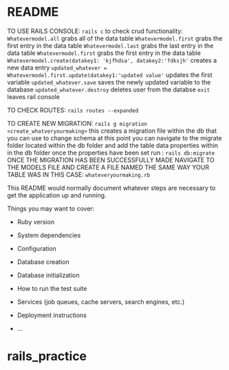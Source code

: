 # README
TO USE RAILS CONSOLE: ```rails c```
    to check crud functionality: 
    ```Whatevermodel.all``` grabs all of the data table
    ```Whatevermodel.first``` grabs the first entry in the data table
    ```Whatevermodel.last``` grabs the last entry in the data table
    ```Whatevermodel.first``` grabs the first entry in the data table
    ```Whatevermodel.create(datakey1: 'kjfhdsa', datakey2:'fdksjh'``` creates a new data entry
    ```updated_whatever = Whatevermodel.first.update(datakey1:'updated value'``` updates the first variable
     ```updated_whatever.save``` saves the newly updated variable to the database
     ```updated_whatever.destroy``` deletes user from the databse
    ```exit``` leaves rail console


TO CHECK ROUTES: ```rails routes --expanded```

TO CREATE NEW MIGRATION: ```rails g migration <create_whatveryourmaking>```
    this creates a migration file within the db that you can use to change schema
    at this point you can navigate to the migrate folder located within the db folder and add the table data properties within in the db folder
    once the properties have been set run : ```rails db:migrate```
ONCE THE MIGRATION HAS BEEN SUCCESSFULLY MADE NAVIGATE TO THE MODELS FILE AND CREATE A FILE NAMED THE SAME WAY YOUR TABLE WAS IN THIS CASE: ```whateveryourmaking.rb```


This README would normally document whatever steps are necessary to get the
application up and running.

Things you may want to cover:

* Ruby version

* System dependencies

* Configuration

* Database creation

* Database initialization

* How to run the test suite

* Services (job queues, cache servers, search engines, etc.)

* Deployment instructions

* ...
# rails_practice
